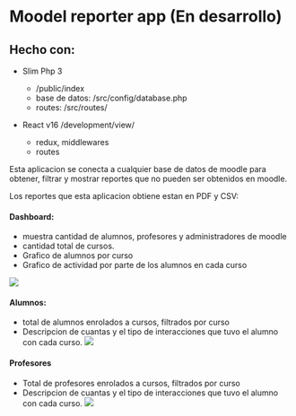 # Moodel reporter app (En desarrollo)

## Hecho con:

* Slim Php 3 
  - /public/index
  - base de datos: /src/config/database.php
  - routes: /src/routes/

* React v16 /development/view/
  - redux, middlewares
  - routes

Esta aplicacion  se conecta a cualquier base de datos de moodle para obtener, filtrar y mostrar reportes que no pueden ser obtenidos en moodle.

Los reportes que esta aplicacion obtiene estan en PDF y CSV:

#### Dashboard: 
+ muestra cantidad de alumnos, profesores y administradores de moodle
+ cantidad total de cursos.
+ Grafico de alumnos por curso
+ Grafico de actividad por parte de los alumnos en cada curso

![](https://raw.githubusercontent.com/ivanrices/Moodle-Reporter/master/assets/dashboard.png)


#### Alumnos:
+ total de alumnos enrolados a cursos, filtrados por curso
+ Descripcion de cuantas y el tipo de interacciones que tuvo el alumno con cada curso.
![](https://raw.githubusercontent.com/ivanrices/Moodle-Reporter/master/assets/alumnos.png)

#### Profesores
+ Total de profesores enrolados a cursos, filtrados por curso
+ Descripcion de cuantas y el tipo de interacciones que tuvo el alumno con cada curso.
![](https://raw.githubusercontent.com/ivanrices/Moodle-Reporter/master/assets/profesores.png)


